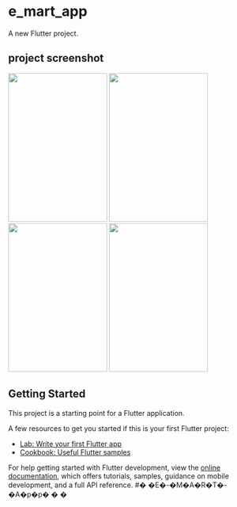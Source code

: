 # e_mart_app

A new Flutter project.
## project screenshot
<img src="https://user-images.githubusercontent.com/99319134/218313531-6411d43a-e7f6-40d3-bf11-676b55c5c016.jpeg" width="200" height="300" /> <img src="https://user-images.githubusercontent.com/99319134/218313533-433d9aaf-0239-4f7b-bcb0-5b5f77cf5986.jpeg" width="200" height="300" />
<img src="https://user-images.githubusercontent.com/99319134/218313536-dcd1d2a0-5d5b-4360-b6ab-b969166be9d5.jpeg" width="200" height="300" />
<img src="https://user-images.githubusercontent.com/99319134/218313534-997ad733-5525-40ee-98b7-5fd0850c8ee1.jpeg" width="200" height="300" />

## Getting Started

This project is a starting point for a Flutter application.

A few resources to get you started if this is your first Flutter project:

- [Lab: Write your first Flutter app](https://docs.flutter.dev/get-started/codelab)
- [Cookbook: Useful Flutter samples](https://docs.flutter.dev/cookbook)

For help getting started with Flutter development, view the
[online documentation](https://docs.flutter.dev/), which offers tutorials,
samples, guidance on mobile development, and a full API reference.
#� �E�-�M�A�R�T�-�A�p�p�
�
�
